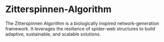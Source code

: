 # Zitterspinnen-Algorithm
The Zitterspinnen Algorithm is a biologically inspired network-generation framework. It leverages the resilience of spider-web structures to build adaptive, sustainable, and scalable solutions.
